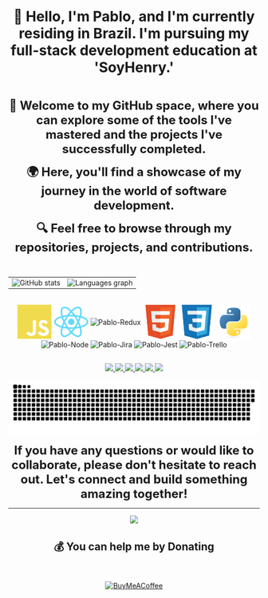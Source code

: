 <p align="center">
  <strong style="font-size: 28px;">👋 Hello, I'm Pablo, and I'm currently residing in Brazil. I'm pursuing my full-stack development education at 'SoyHenry.'</strong>
</p>
<br>
<p align="center">
  <strong style="font-size: 24px;">🚀 Welcome to my GitHub space, where you can explore some of the tools I've mastered and the projects I've successfully completed.</strong>
</p>
<p align="center">
  <strong style="font-size: 24px;">🌍 Here, you'll find a showcase of my journey in the world of software development.</strong>
</p>
<p align="center">
  <strong style="font-size: 24px;">🔍 Feel free to browse through my repositories, projects, and contributions.</strong>
</p>
<br>


<table>
  <tr>
    <td align="center">
      <img src="https://github-readme-stats.vercel.app/api?username=pablo0261&theme=gotham&show_icons=true" alt="GitHub stats" />
    </td>
    <td align="center">
      <img src="https://github-readme-stats.vercel.app/api/top-langs?username=pablo0261&locale=en&hide_title=false&layout=compact&card_width=150&langs_count=5&theme=gotham&hide_border=false" height="195" alt="Languages graph" />
    </td>
  </tr>
</table>

<div style="display: inline_block" align="center"><br>
  <img align="center" alt="Pablo-Js" height="70" width="70" src="https://raw.githubusercontent.com/devicons/devicon/master/icons/javascript/javascript-plain.svg">
  <img align="center" alt="Pablo-React" height="70" width="70" src="https://raw.githubusercontent.com/devicons/devicon/master/icons/react/react-original.svg">
  <img align="center" alt="Pablo-Redux" height="70" width="70" src="https://cdn.jsdelivr.net/gh/devicons/devicon/icons/redux/redux-original.svg">
  <img align="center" alt="Pablo-HTML" height="70" width="70" src="https://raw.githubusercontent.com/devicons/devicon/master/icons/html5/html5-original.svg">
  <img align="center" alt="Rafa-CSS" height="70" width="70" src="https://raw.githubusercontent.com/devicons/devicon/master/icons/css3/css3-original.svg">
  <img align="center" alt="Pablo-Python" height="70" width="70" src="https://raw.githubusercontent.com/devicons/devicon/master/icons/python/python-original.svg">
  <img align="center" alt="Pablo-Node" height="70" width="70" src="https://icongr.am/devicon/nodejs-original.svg?size=108&color=currentColor">
  <img align="center" alt="Pablo-Jira" height="70" width="70" src="https://cdn.jsdelivr.net/gh/devicons/devicon/icons/jira/jira-original-wordmark.svg" />
  <img align="center" alt="Pablo-Jest" height="70" width="70" src="https://cdn.jsdelivr.net/gh/devicons/devicon/icons/jest/jest-plain.svg" />
  <img align="center" alt="Pablo-Trello" height="70" width="70" src="https://cdn.jsdelivr.net/gh/devicons/devicon/icons/trello/trello-plain.svg" />
</div>

##

    
<div align="center">
  <a href="https://discord.gg/fcU5W3He" target="_blank">
    <img src="https://img.shields.io/badge/Discord-7289DA?style=for-the-badge&logo=discord&logoColor=white">
  </a>
  <a href="mailto:pablobesler@gmail.com" alt="Gmail">
    <img src="https://img.shields.io/badge/Gmail-D14836?style=for-the-badge&logo=gmail&logoColor=white" />
  </a>
  <a href="https://api.whatsapp.com/send?phone=+5521999865820" alt="WhatsApp">
    <img src="https://img.shields.io/badge/WhatsApp-25D366?style=for-the-badge&logo=whatsapp&logoColor=white" />
  </a>
  <a href="https://www.linkedin.com/in/pablo-besler/" target="_blank">
    <img src="https://img.shields.io/badge/LinkedIn-0077B5?style=for-the-badge&logo=linkedin&logoColor=white">
  </a>
  <a href="@PabloBesler" target="_blank">
    <img src="https://img.shields.io/badge/Slack-4A154B?style=for-the-badge&logo=slack&logoColor=white">
  </a>
  <a >
    <img src="[https://img.shields.io/badge/Slack-4A154B?style=for-the-badge&logo=slack&logoColor=white](https://img.shields.io/badge/git-%23F05033.svg?style=for-the-badge&logo=git&logoColor=white "Git")">
  </a>

<div align="center">  



![](https://raw.githubusercontent.com/CompetitiveLin/Snake-in-Contribution-Grid/output/github-contribution-grid-snake.svg)
</div>

<p align="center">
<strong style="font-size: 24px;">If you have any questions or would like to collaborate, please don't hesitate to reach out. Let's connect and build something amazing together!</strong>
  <p/>


[medium]: https://medium.com/
[github]: https://github.com/
[google]: https://www.google.com
[mdn]: https://developer.mozilla.org/en-US/
[wiki]: https://en.wikipedia.org/wiki/Main_Page
[quora]: https://www.quora.com/
[doc]: https://www.digitalocean.com/community
[udemy]: https://www.udemy.com/
[gog]: https://www.geeksforgeeks.org/
[fcc]: https://www.freecodecamp.org/
[sof]: https://stackoverflow.com/
[repo]: https://github.com/codingstella?tab=repositories

<hr />

![](https://img.shields.io/github/followers/pablo0261?logo=github&style=for-the-badge&color=0891b2&labelColor=1c1917)


 ## 💰 You can help me by Donating

<br/>
 
  [![BuyMeACoffee](https://img.buymeacoffee.com/button-api/?text=Buymeacoffee&emoji=&slug=codingstella&button_colour=FFDD00&font_colour=000000&font_family=Comic&outline_colour=000000&coffee_colour=ffffff)](https://www.buymeacoffee.com/pablobesler)

<!-- ![](https://github-readme-stats.vercel.app/api/top-langs/?username=codingstella&theme=onedark) -->
